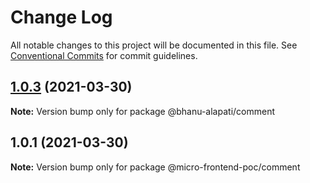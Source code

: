 # Change Log

All notable changes to this project will be documented in this file.
See [Conventional Commits](https://conventionalcommits.org) for commit guidelines.

## [1.0.3](https://github.com/bhanu-alapati/micro-frontend-poc/compare/v1.0.2...v1.0.3) (2021-03-30)

**Note:** Version bump only for package @bhanu-alapati/comment





## 1.0.1 (2021-03-30)

**Note:** Version bump only for package @micro-frontend-poc/comment
